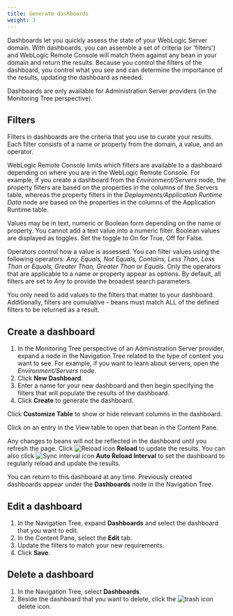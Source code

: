```yaml
---
title: Generate dashboards
weight: 3
---
```


Dashboards let you quickly assess the state of your WebLogic Server domain. With dashboards, you can assemble a set of criteria (or 'filters') and WebLogic Remote Console will match them against any bean in your domain and return the results. Because you control the filters of the dashboard, you control what you see and can determine the importance of the results, updating the dashboard as needed. 

Dashboards are only available for Administration Server providers (in the Monitoring Tree perspective).

## Filters

Filters in dashboards are the criteria that you use to curate your results. Each filter consists of a name or property from the domain, a value, and an operator.

WebLogic Remote Console limits which filters are available to a dashboard depending on where you are in the WebLogic Remote Console. For example, if you create a dashboard from the *Environment/Servers* node, the property filters are based on the properties in the columns of the Servers table, whereas the property filters in the *Deployments/Application Runtime Data* node are based on the properties in the columns of the Application Runtime table.

Values may be in text, numeric or Boolean form depending on the name or property. You cannot add a text value into a numeric filter. Boolean values are displayed as toggles. Set the toggle to On for True, Off for False.

Operators control how a value is assessed. You can filter values using the following operators: *Any, Equals, Not Equals, Contains, Less Than, Less Than or Equals, Greater Than, Greater Than or Equals*. Only the operators that are applicable to a name or property appear as options. By default, all filters are set to *Any* to provide the broadest search parameters.

You only need to add values to the filters that matter to your dashboard. Additionally, filters are cumulative - beans must match ALL of the defined filters to be returned as a result.


## Create a dashboard

1. In the Monitoring Tree perspective of an Administration Server provider, expand a node in the Navigation Tree related to the type of content you want to see. For example, if you want to learn about servers, open the *Environment/Servers* node.
1. Click **New Dashboard**.
1. Enter a name for your new dashboard and then begin specifying the filters that will populate the results of the dashboard.
1. Click **Create** to generate the dashboard.

Click **Customize Table** to show or hide relevant columns in the dashboard.

Click on an entry in the View table to open that bean in the Content Pane.

Any changes to beans will not be reflected in the dashboard until you refresh the page. Click ![Reload icon](/weblogic-remote-console/images/ui-icons/sync-icon-blk_24x24.png) **Reload** to update the results. You can also click ![Sync interval icon](/weblogic-remote-console/images/ui-icons/sync-interval-icon-blk_24x24.png) **Auto Reload Interval** to set the dashboard to regularly reload and update the results.

You can return to this dashboard at any time. Previously created dashboards appear under the **Dashboards** node in the Navigation Tree.

## Edit a dashboard

1. In the Navigation Tree, expand **Dashboards** and select the dashboard that you want to edit.
1. In the Content Pane, select the **Edit** tab.
1. Update the filters to match your new requirements.
1. Click **Save**.

## Delete a dashboard

1. In the Navigation Tree, select **Dashboards**.
1. Beside the dashboard that you want to delete, click the ![trash icon](/weblogic-remote-console/images/ui-icons/delete-icon-blk_24x24.png) delete icon.

